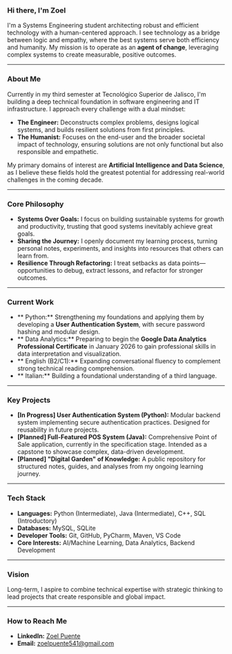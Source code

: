 ### Hi there, I'm Zoel 

I'm a Systems Engineering student architecting robust and efficient technology with a human-centered approach. I see technology as a bridge between logic and empathy, where the best systems serve both efficiency and humanity. My mission is to operate as an **agent of change**, leveraging complex systems to create measurable, positive outcomes.

---

### About Me

Currently in my third semester at Tecnológico Superior de Jalisco, I'm building a deep technical foundation in software engineering and IT infrastructure. I approach every challenge with a dual mindset:

* **The Engineer:** Deconstructs complex problems, designs logical systems, and builds resilient solutions from first principles.  
* **The Humanist:** Focuses on the end-user and the broader societal impact of technology, ensuring solutions are not only functional but also responsible and empathetic.  

My primary domains of interest are **Artificial Intelligence and Data Science**, as I believe these fields hold the greatest potential for addressing real-world challenges in the coming decade.  

---

###  Core Philosophy

* **Systems Over Goals:** I focus on building sustainable systems for growth and productivity, trusting that good systems inevitably achieve great goals.  
* **Sharing the Journey:** I openly document my learning process, turning personal notes, experiments, and insights into resources that others can learn from.  
* **Resilience Through Refactoring:** I treat setbacks as data points—opportunities to debug, extract lessons, and refactor for stronger outcomes.  

---

###  Current Work

* ** Python:** Strengthening my foundations and applying them by developing a **User Authentication System**, with secure password hashing and modular design.  
* ** Data Analytics:** Preparing to begin the **Google Data Analytics Professional Certificate** in January 2026 to gain professional skills in data interpretation and visualization.  
* ** English (B2/C1):** Expanding conversational fluency to complement strong technical reading comprehension.  
* ** Italian:** Building a foundational understanding of a third language.  

---

###  Key Projects

* **[In Progress] User Authentication System (Python):** Modular backend system implementing secure authentication practices. Designed for reusability in future projects.  
* **[Planned] Full-Featured POS System (Java):** Comprehensive Point of Sale application, currently in the specification stage. Intended as a capstone to showcase complex, data-driven development.  
* **[Planned] "Digital Garden" of Knowledge:** A public repository for structured notes, guides, and analyses from my ongoing learning journey.  

---

###  Tech Stack

* **Languages:** Python (Intermediate), Java (Intermediate), C++, SQL (Introductory)  
* **Databases:** MySQL, SQLite  
* **Developer Tools:** Git, GitHub, PyCharm, Maven, VS Code  
* **Core Interests:** AI/Machine Learning, Data Analytics, Backend Development  

---

###  Vision

Long-term, I aspire to combine technical expertise with strategic thinking to lead projects that create responsible and global impact.  

---

###  How to Reach Me

* **LinkedIn:** [Zoel Puente](https://www.linkedin.com/in/zoelpuente)  
* **Email:** zoelpuente541@gmail.com
